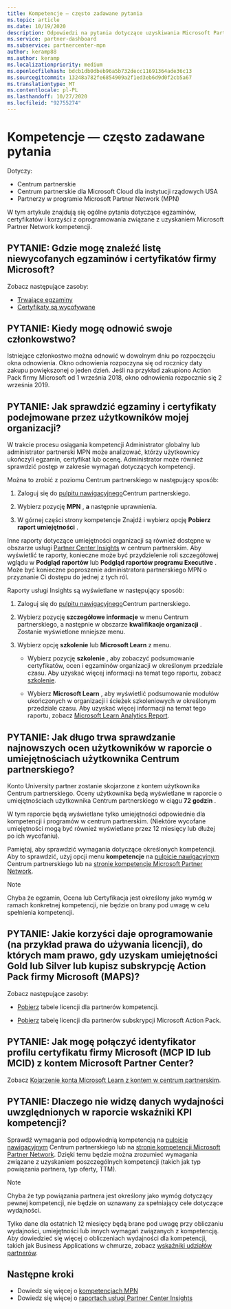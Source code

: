 ```yaml
---
title: Kompetencje — często zadawane pytania
ms.topic: article
ms.date: 10/19/2020
description: Odpowiedzi na pytania dotyczące uzyskiwania Microsoft Partner Networkych kwalifikacji Gold i Silver, wygasania, odnawiania i aktywowania licencji dla platformy Azure, chmury, programu Visual Studio i korzyści technicznych i pomocy technicznej
ms.service: partner-dashboard
ms.subservice: partnercenter-mpn
author: keramp88
ms.author: keramp
ms.localizationpriority: medium
ms.openlocfilehash: bdcb1db0dbeb96a5b732decc11691364ade36c13
ms.sourcegitcommit: 13248a782fe6854909a2f1ed3eb6d9d0f2cb5a67
ms.translationtype: MT
ms.contentlocale: pl-PL
ms.lasthandoff: 10/27/2020
ms.locfileid: "92755274"
---
```

# <a name="competencies---frequently-asked-questions"></a>Kompetencje — często zadawane pytania

Dotyczy:

- Centrum partnerskie
- Centrum partnerskie dla Microsoft Cloud dla instytucji rządowych USA
- Partnerzy w programie Microsoft Partner Network (MPN)

W tym artykule znajdują się ogólne pytania dotyczące egzaminów, certyfikatów i korzyści z oprogramowania związane z uzyskaniem Microsoft Partner Network kompetencji.

## <a name="q-where-can-i-find-the-list-of-exams-and-microsoft-certifications-being-retired"></a>PYTANIE: Gdzie mogę znaleźć listę niewycofanych egzaminów i certyfikatów firmy Microsoft?

Zobacz następujące zasoby:

- [Trwające egzaminy](/learn/certifications/retired-certification-exams)
- [Certyfikaty są wycofywane](/learn/certifications/retired-certifications)

## <a name="q-when-can-i-renew-my-membership"></a>PYTANIE: Kiedy mogę odnowić swoje członkowstwo?

Istniejące członkostwo można odnowić w dowolnym dniu po rozpoczęciu okna odnowienia. Okno odnowienia rozpoczyna się od rocznicy daty zakupu powiększonej o jeden dzień. Jeśli na przykład zakupiono Action Pack firmy Microsoft od 1 września 2018, okno odnowienia rozpocznie się 2 września 2019.

## <a name="q-how-can-i-verify-the-exams-and-certifications-taken-by-my-organizations-users"></a>PYTANIE: Jak sprawdzić egzaminy i certyfikaty podejmowane przez użytkowników mojej organizacji?

W trakcie procesu osiągania kompetencji Administrator globalny lub administrator partnerski MPN może analizować, którzy użytkownicy ukończyli egzamin, certyfikat lub ocenę. Administrator może również sprawdzić postęp w zakresie wymagań dotyczących kompetencji.

Można to zrobić z poziomu Centrum partnerskiego w następujący sposób:

1. Zaloguj się do [pulpitu nawigacyjnego](https://partner.microsoft.com/dashboard)Centrum partnerskiego.

1. Wybierz pozycję **MPN** , **a** następnie uprawnienia.

1. W górnej części strony kompetencje Znajdź i wybierz opcję **Pobierz raport umiejętności** .

Inne raporty dotyczące umiejętności organizacji są również dostępne w obszarze usługi [Partner Center Insights](partner-center-insights.md) w centrum partnerskim. Aby wyświetlić te raporty, konieczne może być przydzielenie roli szczegółowej wglądu w **Podgląd raportów** lub **Podgląd raportów programu Executive** . Może być konieczne poproszenie administratora partnerskiego MPN o przyznanie Ci dostępu do jednej z tych ról.

Raporty usługi Insights są wyświetlane w następujący sposób:

1. Zaloguj się do [pulpitu nawigacyjnego](https://partner.microsoft.com/dashboard)Centrum partnerskiego.

1. Wybierz pozycję **szczegółowe informacje** w menu Centrum partnerskiego, a następnie w obszarze **kwalifikacje organizacji** . Zostanie wyświetlone mniejsze menu.

1. Wybierz opcję **szkolenie** lub **Microsoft Learn** z menu.

   - Wybierz pozycję **szkolenie** , aby zobaczyć podsumowanie certyfikatów, ocen i egzaminów organizacji w określonym przedziale czasu. Aby uzyskać więcej informacji na temat tego raportu, zobacz [szkolenie](pci-training-dashboard.md).

   - Wybierz **Microsoft Learn** , aby wyświetlić podsumowanie modułów ukończonych w organizacji i ścieżek szkoleniowych w określonym przedziale czasu. Aby uzyskać więcej informacji na temat tego raportu, zobacz [Microsoft Learn Analytics Report](ms-learn-analytics.md).

## <a name="q-how-long-does-it-take-to-see-the-latest-user-assessments-in-the-partner-center-user-skills-report"></a>PYTANIE: Jak długo trwa sprawdzanie najnowszych ocen użytkowników w raporcie o umiejętnościach użytkownika Centrum partnerskiego?

Konto University partner zostanie skojarzone z kontem użytkownika Centrum partnerskiego. Oceny użytkownika będą wyświetlane w raporcie o umiejętnościach użytkownika Centrum partnerskiego w ciągu **72 godzin** .

W tym raporcie będą wyświetlane tylko umiejętności odpowiednie dla kompetencji i programów w centrum partnerskim. (Niektóre wycofane umiejętności mogą być również wyświetlane przez 12 miesięcy lub dłużej po ich wycofaniu).

Pamiętaj, aby sprawdzić wymagania dotyczące określonych kompetencji. Aby to sprawdzić, użyj opcji menu **kompetencje** na [pulpicie nawigacyjnym](https://partner.microsoft.com/dashboard) Centrum partnerskiego lub na [stronie kompetencje Microsoft Partner Network](https://partner.microsoft.com/membership/competencies).

> [!NOTE]
> Chyba że egzamin, Ocena lub Certyfikacja jest określony jako wymóg w ramach konkretnej kompetencji, nie będzie on brany pod uwagę w celu spełnienia kompetencji.

## <a name="q-what-are-the-software-benefits-such-as-license-use-rights-that-i-am-entitled-to-when-i-achieve-a-gold-or-silver-competency-or-buy-a-microsoft-action-pack-subscription-maps"></a>PYTANIE: Jakie korzyści daje oprogramowanie (na przykład prawa do używania licencji), do których mam prawo, gdy uzyskam umiejętności Gold lub Silver lub kupisz subskrypcję Action Pack firmy Microsoft (MAPS)?

Zobacz następujące zasoby:

- [Pobierz](https://assetsprod.microsoft.com/mpn-maps-software-iur-competency-license-table.docx) tabele licencji dla partnerów kompetencji.

- [Pobierz](https://assetsprod.microsoft.com/MPN-MAPS-Software-IUR-License-Table.xlsx) tabelę licencji dla partnerów subskrypcji Microsoft Action Pack.

## <a name="q-how-do-i-link-a-microsoft-certification-profile-id-mcp-id-or-mcid-to-my-microsoft-partner-center-account"></a>PYTANIE: Jak mogę połączyć identyfikator profilu certyfikatu firmy Microsoft (MCP ID lub MCID) z kontem Microsoft Partner Center?

Zobacz [Kojarzenie konta Microsoft Learn z kontem w centrum partnerskim](ms-learn-associate.md).

## <a name="q-why-cant-i-see-the-performance-data-reflected-under-the-competencies-kpis-report"></a>PYTANIE: Dlaczego nie widzę danych wydajności uwzględnionych w raporcie wskaźniki KPI kompetencji?

Sprawdź wymagania pod odpowiednią kompetencją na [pulpicie nawigacyjnym](https://partner.microsoft.com/dashboard) Centrum partnerskiego lub na [stronie kompetencji Microsoft Partner Network](https://partner.microsoft.com/membership/competencies). Dzięki temu będzie można zrozumieć wymagania związane z uzyskaniem poszczególnych kompetencji (takich jak typ powiązania partnera, typ oferty, TTM).

> [!NOTE]
> Chyba że typ powiązania partnera jest określony jako wymóg dotyczący pewnej kompetencji, nie będzie on uznawany za spełniający cele dotyczące wydajności.
>
> Tylko dane dla ostatnich 12 miesięcy będą brane pod uwagę przy obliczaniu wydajności, umiejętności lub innych wymagań związanych z kompetencją. Aby dowiedzieć się więcej o obliczeniach wydajności dla kompetencji, takich jak Business Applications w chmurze, zobacz [wskaźniki udziałów partnerów](partner-contribution-indicators.md).

## <a name="next-steps"></a>Następne kroki

- Dowiedz się więcej o [kompetencjach MPN](learn-about-competencies.md)
- Dowiedz się więcej o [raportach usługi Partner Center Insights](partner-center-insights.md)

